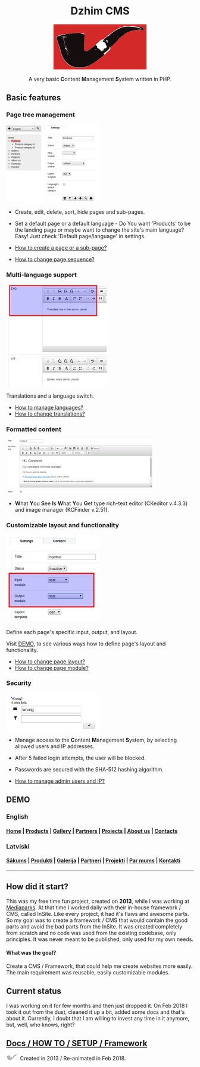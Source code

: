 <div style="text-align: center;" markdown="1" align="center">
    <p><h1>Dzhim CMS</h1></p>
    <p><img src="images/logo/red-black.png"></p>
    <p>A very basic <strong>C</strong>ontent <strong>M</strong>anagement <strong>S</strong>ystem written in PHP.</p>
</div>

## Basic features

### Page tree management

![image](docs/DEMO/thumbs/cat-settings.png)

* Create, edit, delete, sort, hide pages and sub-pages.
* Set a default page or a default language - Do You want 'Products' to be the landing page or maybe want to change the site's main language?
Easy! Just check 'Default page/language' in settings.

* [How to create a page or a sub-page?](docs/How-to/Manage-pages/README.md)
* [How to change page sequence?](docs/How-to/Change-page-sequence/README.md)

### Multi-language support

![image](docs/DEMO/thumbs/Edit-translation.png)

Translations and a language switch.

* [How to manage languages?](docs/How-to/Manage-languages/README.md)
* [How to change translations?](docs/How-to/Change-translation/README.md)

### Formatted content

![image](docs/DEMO/thumbs/one.png)

* **W**hat **Y**ou **S**ee **I**s **W**hat **Y**ou **G**et type rich-text editor (CKeditor v.4.3.3) and image manager (KCFinder v.2.51).

### Customizable layout and functionality

![image](docs/DEMO/thumbs/Change-module.png)

Define each page's specific input, output, and layout. 

Visit [DEMO](#demo), to see various ways how to define page's layout and functionality.

* [How to change page layout?](docs/How-to/Change-page-layout/README.md)
* [How to change page module?](docs/How-to/Change-page-module/README.md)

### Security

![image](docs/DEMO/thumbs/incorrect-attempt.png)

* Manage access to the **C**ontent **M**anagement **S**ystem, by selecting allowed users and IP addresses.
* After 5 failed login attempts, the user will be blocked.
* Passwords are secured with the SHA-512 hashing algorithm.

* [How to manage admin users and IP?](docs/How-to/Manage-admin-users-and-ip/README.md)

## DEMO

### English

#### [Home](docs/DEMO/Home/) | [Products](docs/DEMO/Products/) | [Gallery](docs/DEMO/Gallery/) | [Partners](docs/DEMO/Partners/) | [Projects](docs/DEMO/Projects/) | [About us](docs/DEMO/About-us/) | [Contacts](docs/DEMO/Contacts/)

### Latviski

#### [Sākums](docs/DEMO/Home/lv) | [Produkti](docs/DEMO/Products/lv) | [Galerija](docs/DEMO/Gallery/lv) | [Partneri](docs/DEMO/Partners/lv) | [Projekti](docs/DEMO/Projects/lv) | [Par mums](docs/DEMO/About-us/lv) | [Kontakti](docs/DEMO/Contacts/)

--------------------------------

## How did it start?

This was my free time fun project, created on **2013**, while I was working at [Mediaparks](http://mediaparks.lv).
At that time I worked daily with their in-house framework / CMS, called InSite. Like every project, it had it's 
flaws and awesome parts. So my goal was to create a framework / CMS that would contain the good parts and avoid
the bad parts from the InSite. It was created completely from scratch and no code was used from the existing
codebase, only principles. It was never meant to be published, only used for my own needs.

#### What was the goal?

Create a CMS / Framework, that could help me create websites more easily. The main requirement was reusable, easily customizable modules.

## Current status

I was working on it for few months and then just dropped it. On Feb 2018 I took it out from the dust, cleaned it up a bit,
added some docs and that's about it.
Currently, I doubt that I am willing to invest any time in it anymore, but, well, who knows, right?

## [Docs / HOW TO / SETUP / Framework](docs)


![image](images/logo/footer.png) Created in 2013 / Re-animated in Feb 2018.
